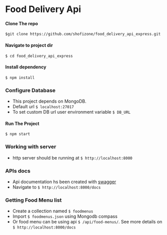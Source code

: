 # Food Delivery Api

#### Clone The repo

`$git clone https://github.com/shofizone/food_delivery_api_express.git`

#### Navigate to project dir

`$ cd food_delivery_api_express`

#### Install dependency

`$ npm install`

### Configure Database

- This project depends on MongoDB.
- Default url `$ localhost:27017`
- To set custom DB url user environment variable `$ DB_URL` 

#### Run The Project

`$ npm start`

### Working with server

- http server should be running at `$ http://localhost:8000`

### APIs docs

- Api documentation hs been created with [swagger](https://swagger.io/)
- Navigate to `$ http://localhost:8000/docs`

### Getting Food Menu list 
- Create a collection named `$ foodmenus`
- Import `$ foodmenus.json` using Mongodb compass
- Or food menu can be using api `$ /api/food-menus/`. See more details on `$ http://localhost:8000/docs`



